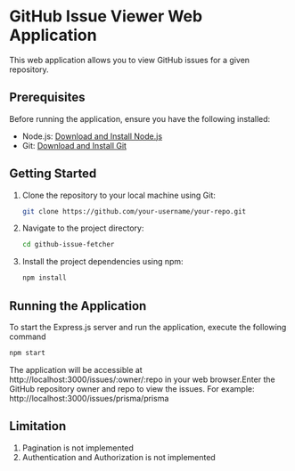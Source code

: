 # GitHub Issue Viewer Web Application

This web application allows you to view GitHub issues for a given repository.

## Prerequisites

Before running the application, ensure you have the following installed:

- Node.js: [Download and Install Node.js](https://nodejs.org/)
- Git: [Download and Install Git](https://git-scm.com/)

## Getting Started

1. Clone the repository to your local machine using Git:

   ```bash
   git clone https://github.com/your-username/your-repo.git
   ``````

2. Navigate to the project directory:
   ```bash
   cd github-issue-fetcher
   ``````

3. Install the project dependencies using npm:
   ```bash
   npm install
   ``````

##  Running the Application

To start the Express.js server and run the application, execute the following command
```bash
npm start
```

The application will be accessible at http://localhost:3000/issues/:owner/:repo in your web browser.Enter the GitHub repository owner and repo to view the issues.
For example: http://localhost:3000/issues/prisma/prisma


## Limitation
1. Pagination is not implemented
2. Authentication and Authorization is not implemented






